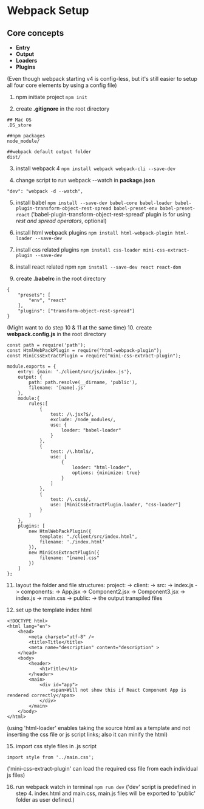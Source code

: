 # Webpack Setup

## Core concepts

* **Entry**
* **Output**
* **Loaders**
* **Plugins**

(Even though webpack starting v4 is config-less, but it's still easier to setup all four core elements by using a config file)

1. npm initiate project
`npm init`

2. create **.gitignore** in the root directory
~~~~
## Mac OS
.DS_store

##npm packages
node_module/

##webpack default output folder
dist/
~~~~

3. install webpack 4
`npm install webpack webpack-cli --save-dev`

4. change script to run webpack --watch in **package.json**
~~~~
"dev": "webpack -d --watch",
~~~~

5. install babel
`npm install --save-dev babel-core babel-loader babel-plugin-transform-object-rest-spread babel-preset-env babel-preset-react`
('babel-plugin-transform-object-rest-spread' plugin is for using *rest and spread operators*, optional)

6. install html webpack plugins
`npm install html-webpack-plugin html-loader --save-dev`

7. install css related plugins
`npm install css-loader mini-css-extract-plugin --save-dev`

8. install react related npm
`npm install --save-dev react react-dom`

9. create **.babelrc** in the root directory
~~~~
{
    "presets": [
        "env", "react"
    ],
    "plugins": ["transform-object-rest-spread"]
}
~~~~

(Might want to do step 10 & 11 at the same time)
10. create **webpack.config.js** in the root directory
~~~~
const path = require('path');
const HtmlWebPackPlugin = require("html-webpack-plugin");
const MiniCssExtractPlugin = require("mini-css-extract-plugin");

module.exports = {
    entry: {main: './client/src/js/index.js'},
    output: {
        path: path.resolve(__dirname, 'public'),
        filename: '[name].js'
    },
    module:{
        rules:[
            {
                test: /\.jsx?$/,
                exclude: /node_modules/,
                use: {
                    loader: "babel-loader"
                }
            },
            {
                test: /\.html$/,
                use: [
                    {
                        loader: "html-loader",
                        options: {minimize: true}
                    }
                ]
            },
            {
                test: /\.css$/,
                use: [MiniCssExtractPlugin.loader, "css-loader"]
            }
        ]
    },
    plugins: [
        new HtmlWebPackPlugin({
            template: "./client/src/index.html",
            filename: './index.html'
        }),
        new MiniCssExtractPlugin({
            filename: "[name].css"
        })
    ]
};
~~~~

11. layout the folder and file structures:
project:
    -> client:
        -> src:
            -> index.js
            -> components:
                -> App.jsx
                -> Component2.jsx
                -> Component3.jsx
            -> index.js
            -> main.css
    -> public:
        -> the output transpiled files

12. set up the template index html
~~~~
<!DOCTYPE html>
<html lang="en">
    <head>
        <meta charset="utf-8" />
        <title>Title</title>
        <meta name="description" content="description" >
    </head>
    <body>
        <header>
            <h1>Title</h1>
        </header>
        <main>
            <div id="app">
                <span>Will not show this if React Component App is rendered correctly</span>
            </div>
        </main>
    </body>
</html>
~~~~
(using 'html-loader' enables taking the source html as a template and not inserting the css file or js script links; also it can minify the html)

15. import css style files in .js script
~~~~~
import style from '../main.css';
~~~~~
('mini-css-extract-plugin' can load the required css file from each individual js files)

16. run webpack watch in terminal
`npm run dev`
('dev' script is predefined in step 4. index.html and main.css, main.js files will be exported to 'public' folder as user defined.)